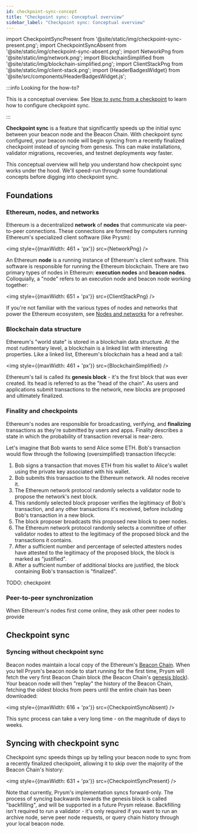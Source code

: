 ```yaml
---
id: checkpoint-sync-concept
title: "Checkpoint sync: Conceptual overview"
sidebar_label: "Checkpoint sync: Conceptual overview"
---
```

import CheckpointSyncPresent from '@site/static/img/checkpoint-sync-present.png';
import CheckpointSyncAbsent from '@site/static/img/checkpoint-sync-absent.png';
import NetworkPng from '@site/static/img/network.png';
import BlockchainSimplified from '@site/static/img/blockchain-simplified.png';
import ClientStackPng from '@site/static/img/client-stack.png';
import {HeaderBadgesWidget} from '@site/src/components/HeaderBadgesWidget.js';

<HeaderBadgesWidget commaDelimitedContributors="Kasey,Mick,James" />

:::info Looking for the how-to?

This is a conceptual overview. See [How to sync from a checkpoint](../prysm-usage/checkpoint-sync.md) to learn how to configure checkpoint sync. 

:::

**Checkpoint sync** is a feature that significantly speeds up the initial sync between your beacon node and the Beacon Chain. With checkpoint sync configured, your beacon node will begin syncing from a recently finalized checkpoint instead of syncing from genesis. This can make installations, validator migrations, recoveries, and testnet deployments *way* faster.

This conceptual overview will help you understand how checkpoint sync works under the hood. We'll speed-run through some foundational concepts before digging into checkpoint sync.

## Foundations

### Ethereum, nodes, and networks

Ethereum is a decentralized **network** of **nodes** that communicate via peer-to-peer connections. These connections are formed by computers running Ethereum's specialized client software (like Prysm):

<img style={{maxWidth: 461 + 'px'}} src={NetworkPng} />

An Ethereum **node** is a running instance of Ethereum's client software. This software is responsible for running the Ethereum blockchain. There are two primary types of nodes in Ethereum: **execution nodes** and **beacon nodes**. Colloquially, a "node" refers to an execution node and beacon node working together:

<img style={{maxWidth: 651 + 'px'}} src={ClientStackPng} /> 

If you're not familiar with the various types of nodes and networks that power the Ethereum ecosystem, see [Nodes and networks](nodes-networks.md) for a refresher.


### Blockchain data structure

Ethereum's "world state" is stored in a blockchain data structure. At the most rudimentary level, a blockchain is a linked list with interesting properties. Like a linked list, Ethereum's blockchain has a head and a tail:

<img style={{maxWidth: 461 + 'px'}} src={BlockchainSimplified} />

Ethereum's tail is called its **genesis block** - it's the first block that was ever created. Its head is referred to as the "head of the chain". As users and applications submit transactions to the network, new blocks are proposed and ultimately finalized.

### Finality and checkpoints

Ethereum's nodes are responsible for broadcasting, verifying, and **finalizing** transactions as they're submitted by users and apps. Finality describes a state in which the probability of transaction reversal is near-zero.

Let's imagine that Bob wants to send Alice some ETH. Bob's transaction would flow through the following (oversimplified) transaction lifecycle:

 1. Bob signs a transaction that moves ETH from his wallet to Alice's wallet using the private key associated with his wallet.
 2. Bob submits this transaction to the Ethereum network. All nodes receive it.
 3. The Ethereum network protocol randomly selects a validator node to propose the network's next block. 
 4. This randomly selected block proposer verifies the legitimacy of Bob's transaction, and any other transactions it's received, before including Bob's transaction in a new block.
 5. The block proposer broadcasts this proposed new block to peer nodes.
 6. The Ethereum network protocol randomly selects a committee of other validator nodes to attest to the legitimacy of the proposed block and the transactions it contains.
 7. After a sufficient number and percentage of selected attesters nodes have attested to the legitimacy of the proposed block, the block is marked as "justified".
 8. After a sufficient number of additional blocks are justified, the block containing Bob's transaction is "finalized".


TODO: checkpoint


### Peer-to-peer synchronization

When Ethereum's nodes first come online, they ask other peer nodes to provide 



## Checkpoint sync

### Syncing without checkpoint sync

Beacon nodes maintain a local copy of the Ethereum's [Beacon Chain](https://ethereum.org/en/upgrades/beacon-chain/). When you tell Prysm's beacon node to start running for the first time, Prysm will fetch the very first Beacon Chain block (the Beacon Chain's [genesis block](https://beaconscan.com/slots?epoch=0)). Your beacon node will then "replay" the history of the Beacon Chain, fetching the oldest blocks from peers until the entire chain has been downloaded:

<img style={{maxWidth: 616 + 'px'}} src={CheckpointSyncAbsent} /> 

This sync process can take a very long time - on the magnitude of days to weeks. 

## Syncing with checkpoint sync

Checkpoint sync speeds things up by telling your beacon node to sync from a recently finalized checkpoint, allowing it to skip over the majority of the Beacon Chain's history:

<img style={{maxWidth: 631 + 'px'}} src={CheckpointSyncPresent} /> 

Note that currently, Prysm's implementation syncs forward-only. The process of syncing backwards towards the genesis block is called "backfilling", and will be supported in a future Prysm release. Backfilling isn't required to run a validator - it's only required if you want to run an archive node, serve peer node requests, or query chain history through your local beacon node.


<RequestUpdateWidget />